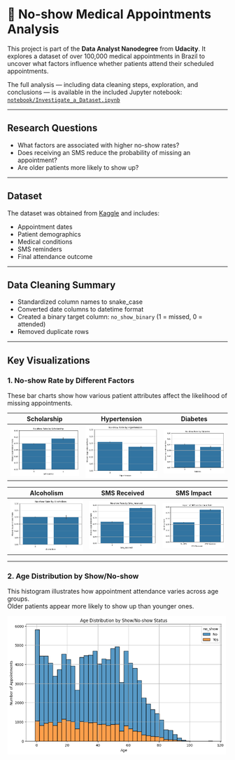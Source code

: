 # 📅 No-show Medical Appointments Analysis

This project is part of the **Data Analyst Nanodegree** from **Udacity**. It explores a dataset of over 100,000 medical appointments in Brazil to uncover what factors influence whether patients attend their scheduled appointments.

The full analysis — including data cleaning steps, exploration, and conclusions — is available in the included Jupyter notebook:  
[`notebook/Investigate_a_Dataset.ipynb`](notebook/Investigate_a_Dataset.ipynb)

---

## Research Questions

- What factors are associated with higher no-show rates?
- Does receiving an SMS reduce the probability of missing an appointment?
- Are older patients more likely to show up?

---

## Dataset

The dataset was obtained from [Kaggle](https://www.kaggle.com/joniarroba/noshowappointments) and includes:

- Appointment dates
- Patient demographics
- Medical conditions
- SMS reminders
- Final attendance outcome

---

## Data Cleaning Summary

- Standardized column names to snake_case
- Converted date columns to datetime format
- Created a binary target column: `no_show_binary` (1 = missed, 0 = attended)
- Removed duplicate rows

---

## Key Visualizations

### 1. No-show Rate by Different Factors

These bar charts show how various patient attributes affect the likelihood of missing appointments.

| Scholarship | Hypertension | Diabetes |
|-------------|--------------|----------|
| ![](images/no-show-scholarship.png) | ![](images/no-show-hipertention.png) | ![](images/no-show-diabetes.png) |

| Alcoholism | SMS Received | SMS Impact |
|------------|---------------|-------------|
| ![](images/no-show-alcoholism.png) | ![](images/no-show-sms.png) | ![](images/no-show-impact-of-sms.png) |

---

### 2. Age Distribution by Show/No-show

This histogram illustrates how appointment attendance varies across age groups.  
Older patients appear more likely to show up than younger ones.

<img src="images/no-show-age-distribution.png" width="500"/>
